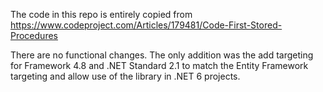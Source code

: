 The code in this repo is entirely copied from https://www.codeproject.com/Articles/179481/Code-First-Stored-Procedures

There are no functional changes. The only addition was the add targeting for Framework 4.8 and .NET Standard 2.1 to match the Entity Framework targeting and allow use of the library in .NET 6 projects.
